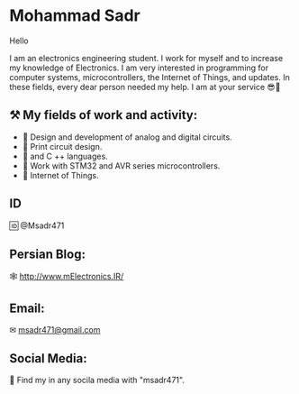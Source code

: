 # Mohammad Sadr
Hello

I am an electronics engineering student. I work for myself and to increase my knowledge of Electronics. I am very interested in programming for computer systems, microcontrollers, the Internet of Things, and updates. In these fields, every dear person needed my help. I am at your service 😎💙


⚒ My fields of work and activity:
----
- 📎 Design and development of analog and digital circuits.
- 📎 Print circuit design.
- 📎 and C ++ languages.
- 📎 Work with STM32 and AVR series microcontrollers.
- 📎 Internet of Things.

ID
----
🆔 @Msadr471


Persian Blog:
----
🕸 http://www.mElectronics.IR/


Email:
-----
✉ msadr471@gmail.com


Social Media:
----
💫 Find my in any socila media with "msadr471".

